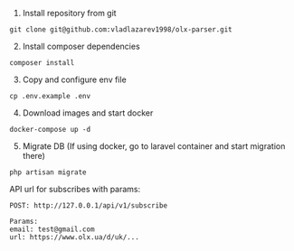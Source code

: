 1) Install repository from git
```
git clone git@github.com:vladlazarev1998/olx-parser.git
```

2) Install composer dependencies
```
composer install
```

3) Copy and configure env file
```
cp .env.example .env
```

4) Download images and start docker
```
docker-compose up -d
```

5) Migrate DB (If using docker, go to laravel container and start migration there)
```
php artisan migrate
```

API url for subscribes with params:
```
POST: http://127.0.0.1/api/v1/subscribe

Params: 
email: test@gmail.com
url: https://www.olx.ua/d/uk/...
```
